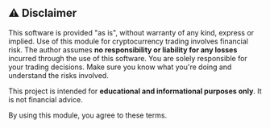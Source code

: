 ## ⚠️ Disclaimer

This software is provided "as is", without warranty of any kind, express or implied. Use of this module for cryptocurrency trading involves financial risk. The author assumes **no responsibility or liability for any losses** incurred through the use of this software. You are solely responsible for your trading decisions. Make sure you know what you're doing and understand the risks involved.

This project is intended for **educational and informational purposes only**. It is not financial advice.

By using this module, you agree to these terms.
